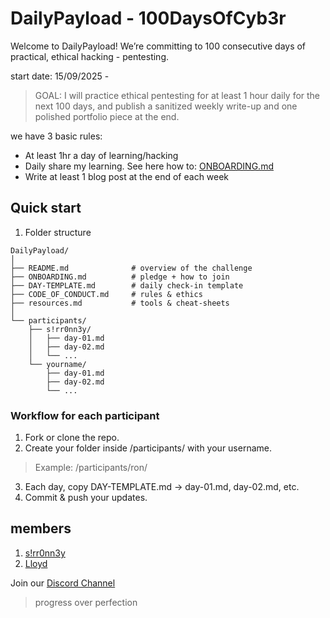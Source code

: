 # DailyPayload - 100DaysOfCyb3r

Welcome to DailyPayload! We’re committing to 100 consecutive days of practical, ethical hacking - pentesting.

start date: 15/09/2025 - 

> GOAL: I will practice ethical pentesting for at least 1 hour daily for the next 100 days, and publish a sanitized weekly write-up and one polished portfolio piece at the end.

we have 3 basic rules:
- At least 1hr a day of learning/hacking
- Daily share my learning. See here how to: [ONBOARDING.md]()
- Write at least 1 blog post at the end of each week

## Quick start

1. Folder structure
```
DailyPayload/
│
├── README.md              # overview of the challenge
├── ONBOARDING.md          # pledge + how to join
├── DAY-TEMPLATE.md        # daily check-in template
├── CODE_OF_CONDUCT.md     # rules & ethics
├── resources.md           # tools & cheat-sheets
│
└── participants/
    ├── s!rr0nn3y/
    │   ├── day-01.md
    │   ├── day-02.md
    │   └── ...
    └── yourname/
        ├── day-01.md
        ├── day-02.md
        └── ...
```

### Workflow for each participant

1. Fork or clone the repo.
2. Create your folder inside /participants/ with your username.
> Example: /participants/ron/
3. Each day, copy DAY-TEMPLATE.md → day-01.md, day-02.md, etc.
4. Commit & push your updates.

## members
1. [s!rr0nn3y](https://github.com/0tieno)
2. [Lloyd]()

Join our [Discord Channel](https://discord.gg/QnMCA5eVXh)
> progress over perfection
